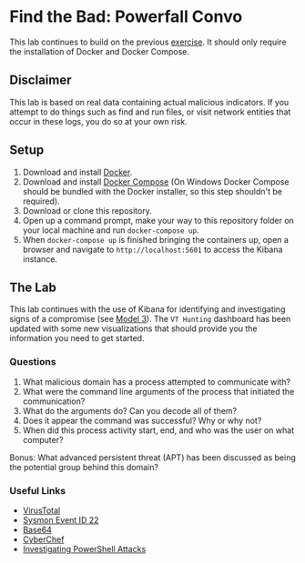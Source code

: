 # Find the Bad: Powerfall Convo
This lab continues to build on the previous [exercise](https://github.com/findthebad/model-3).  It should only require the installation of Docker and Docker Compose. 

## Disclaimer
This lab is based on real data containing actual malicious indicators.  If you attempt to do things such as find and run files, or visit network entities that occur in these logs, you do so at your own risk.

## Setup
1) Download and install [Docker](https://www.docker.com/get-started).
2) Download and install [Docker Compose](https://docs.docker.com/compose/install/) (On Windows Docker Compose should be bundled with the Docker installer, so this step shouldn't be required).
3) Download or clone this repository.
4) Open up a command prompt, make your way to this repository folder on your local machine and run `docker-compose up`.
5) When `docker-compose up` is finished bringing the containers up, open a browser and navigate to `http://localhost:5601` to access the Kibana instance.

## The Lab
This lab continues with the use of Kibana for identifying and investigating signs of a compromise (see [Model 3](https://github.com/findthebad/model-3)).  The `VT Hunting` dashboard has been updated with some new visualizations that should provide you the information you need to get started.

### Questions
1) What malicious domain has a process attempted to communicate with?
2) What were the command line arguments of the process that initiated the communication?
3) What do the arguments do? Can you decode all of them?
4) Does it appear the command was successful?  Why or why not?
5) When did this process activity start, end, and who was the user on what computer? 

Bonus:
What advanced persistent threat (APT) has been discussed as being the potential group behind this domain? 

### Useful Links
- [VirusTotal](https://www.virustotal.com/gui/home/upload)
- [Sysmon Event ID 22](https://docs.microsoft.com/en-us/sysinternals/downloads/sysmon#event-id-22-dnsevent-dns-query)
- [Base64](https://en.wikipedia.org/wiki/Base64)
- [CyberChef](https://github.com/gchq/cyberchef)
- [Investigating PowerShell Attacks](https://redcanary.com/blog/investigating-powershell-attacks/)
